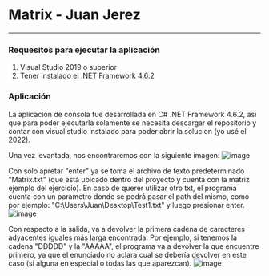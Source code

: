 # Matrix - Juan Jerez
***
### Requesitos para ejecutar la aplicación
1. Visual Studio 2019 o superior
2. Tener instalado el .NET Framework 4.6.2

### Aplicación

La aplicación de consola fue desarrollada en C# .NET Framework 4.6.2, asi que para poder ejecutarla solamente se necesita descargar el repositorio y contar con visual studio instalado para poder abrir la solucion (yo usé el 2022).

Una vez levantada, nos encontraremos con la siguiente imagen:
![image](https://user-images.githubusercontent.com/11969157/179647409-94d56639-8beb-4eaa-8fb5-fa7e449381e6.png)

Con solo apretar "enter" ya se toma el archivo de texto predeterminado "Matrix.txt" (que está ubicado dentro del proyecto y cuenta con la matriz ejemplo del ejercicio). En caso de querer utilizar otro txt, el programa cuenta con un parametro donde se podrá pasar el path del mismo, como por ejemplo: "C:\Users\Juan\Desktop\Test1.txt" y luego presionar enter.
![image](https://user-images.githubusercontent.com/11969157/179647748-9b764930-dcbf-4870-852e-d8e64d0a08a5.png)

Con respecto a la salida, va a devolver la primera cadena de caracteres adyacentes iguales más larga encontrada. Por ejemplo, si tenemos la cadena "DDDDD" y la "AAAAA", el programa va a devolver la que encuentre primero, ya que el enunciado no aclara cual se debería devolver en este caso (si alguna en especial o todas las que aparezcan).
![image](https://user-images.githubusercontent.com/11969157/179648264-273553e2-c0c7-4941-b4d1-ba95e164a3f1.png)
